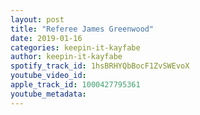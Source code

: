 ```yaml
---
layout: post
title: "Referee James Greenwood"
date: 2019-01-16
categories: keepin-it-kayfabe
author: keepin-it-kayfabe
spotify_track_id: 1hsBRHYQbBocF1ZvSWEvoX
youtube_video_id: 
apple_track_id: 1000427795361
youtube_metadata: 
---
```

